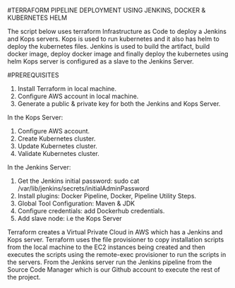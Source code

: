 #TERRAFORM PIPELINE DEPLOYMENT USING JENKINS, DOCKER & KUBERNETES HELM

The script below uses terraform Infrastructure as Code to deploy a Jenkins and Kops servers. 
Kops is used to run kubernetes and it also has helm to deploy the kubernetes files.
Jenkins is used to build the artifact, build docker image, deploy docker image and finally deploy the kubernetes using helm
Kops server is configured as a slave to the Jenkins Server.

#PREREQUISITES
1. Install Terraform in local machine.
2. Configure AWS account in local machine.
3. Generate a public & private key for both the Jenkins and Kops Server.

In the Kops Server:
1. Configure AWS account.
2. Create Kubernetes cluster.
3. Update Kubernetes cluster.
4. Validate Kubernetes cluster.

In the Jenkins Server:
1. Get the Jenkins initial password: sudo cat /var/lib/jenkins/secrets/initialAdminPassword
2. Install plugins: Docker Pipeline, Docker, Pipeline Utility Steps.
3. Global Tool Configuration: Maven & JDK
4. Configure credentials: add Dockerhub credentials.
5. Add slave node: i.e the Kops Server


Terraform creates a Virtual Private Cloud in AWS which has a Jenkins and Kops server. Terraform uses the file provisioner to copy
installation scripts from the local machine to the EC2 instances being created and then executes the scripts using the remote-exec provisioner
to run the scripts in the servers. From the Jenkins server run the Jenkins pipeline from the Source Code Manager which is our Github account to execute
the rest of the project.